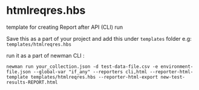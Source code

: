 # htmlreqres.hbs
template for creating Report after API (CLI) run

Save this as a part of your project and add this under `templates` folder e.g: `templates/htmlreqres.hbs`

run it as a part of newman CLI :

```newman run your_collection.json -d test-data-file.csv -e environment-file.json --global-var "if_any" --reporters cli,html --reporter-html-template templates/htmlreqres.hbs --reporter-html-export new-test-results-REPORT.html```
